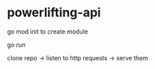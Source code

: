 # powerlifting-api

go mod init <module name> to create module 

go run <go file >





clone repo -> listen to http requests -> serve them 